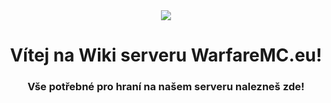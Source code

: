 <center> <img src="http://warfaremc.eu/logo-wf3.png">
<h1>Vítej na Wiki serveru WarfareMC.eu!</h1>
<h3>Vše potřebné pro hraní na našem serveru nalezneš zde!</h3>
 </center>